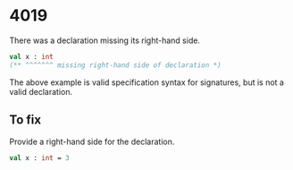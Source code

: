# 4019

There was a declaration missing its right-hand side.

```sml
val x : int
(** ^^^^^^^ missing right-hand side of declaration *)
```

The above example is valid specification syntax for signatures, but is not a valid declaration.

## To fix

Provide a right-hand side for the declaration.

```sml
val x : int = 3
```
